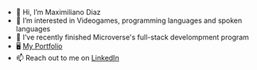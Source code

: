 - 👋 Hi, I’m Maximiliano Diaz
- 👀 I’m interested in Videogames, programming languages and spoken languages
- 🌱 I’ve recently finished Microverse's full-stack develompment program
- 🖥 [My Portfolio](https://github.com/mistermaxis/Maximiliano-Diaz)
- 📫 Reach out to me on [LinkedIn](https://www.linkedin.com/in/mistermaxis/)

<!---
mistermaxis/mistermaxis is a ✨ special ✨ repository because its `README.md` (this file) appears on your GitHub profile.
You can click the Preview link to take a look at your changes.
--->
